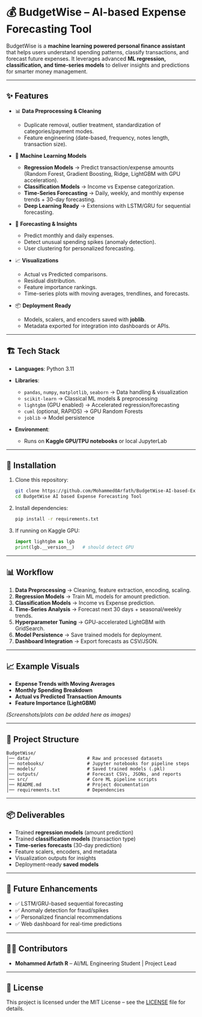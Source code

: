 

# 💰 BudgetWise – AI-based Expense Forecasting Tool

BudgetWise is a **machine learning powered personal finance assistant** that helps users understand spending patterns, classify transactions, and forecast future expenses.
It leverages advanced **ML regression, classification, and time-series models** to deliver insights and predictions for smarter money management.

---

## ✨ Features

* 📊 **Data Preprocessing & Cleaning**

  * Duplicate removal, outlier treatment, standardization of categories/payment modes.
  * Feature engineering (date-based, frequency, notes length, transaction size).

* 🤖 **Machine Learning Models**

  * **Regression Models** → Predict transaction/expense amounts (Random Forest, Gradient Boosting, Ridge, LightGBM with GPU acceleration).
  * **Classification Models** → Income vs Expense categorization.
  * **Time-Series Forecasting** → Daily, weekly, and monthly expense trends + 30-day forecasting.
  * **Deep Learning Ready** → Extensions with LSTM/GRU for sequential forecasting.

* 🔮 **Forecasting & Insights**

  * Predict monthly and daily expenses.
  * Detect unusual spending spikes (anomaly detection).
  * User clustering for personalized forecasting.

* 📈 **Visualizations**

  * Actual vs Predicted comparisons.
  * Residual distribution.
  * Feature importance rankings.
  * Time-series plots with moving averages, trendlines, and forecasts.

* 📦 **Deployment Ready**

  * Models, scalers, and encoders saved with **joblib**.
  * Metadata exported for integration into dashboards or APIs.

---

## 🏗️ Tech Stack

* **Languages**: Python 3.11

* **Libraries**:

  * `pandas`, `numpy`, `matplotlib`, `seaborn` → Data handling & visualization
  * `scikit-learn` → Classical ML models & preprocessing
  * `lightgbm` (GPU enabled) → Accelerated regression/forecasting
  * `cuml` (optional, RAPIDS) → GPU Random Forests
  * `joblib` → Model persistence

* **Environment**:

  * Runs on **Kaggle GPU/TPU notebooks** or local JupyterLab

---

## 🚀 Installation

1. Clone this repository:

   ```bash
   git clone https://github.com/Mohammed0Arfath/BudgetWise-AI-based-Expense-Forecasting-Tool
   cd BudgetWise AI based Expense Forecasting Tool
   ```

2. Install dependencies:

   ```bash
   pip install -r requirements.txt
   ```

3. If running on Kaggle GPU:

   ```python
   import lightgbm as lgb
   print(lgb.__version__)   # should detect GPU
   ```

---

## 📊 Workflow

1. **Data Preprocessing** → Cleaning, feature extraction, encoding, scaling.
2. **Regression Models** → Train ML models for amount prediction.
3. **Classification Models** → Income vs Expense prediction.
4. **Time-Series Analysis** → Forecast next 30 days + seasonal/weekly trends.
5. **Hyperparameter Tuning** → GPU-accelerated LightGBM with GridSearch.
6. **Model Persistence** → Save trained models for deployment.
7. **Dashboard Integration** → Export forecasts as CSV/JSON.

---

## 📈 Example Visuals

* **Expense Trends with Moving Averages**
* **Monthly Spending Breakdown**
* **Actual vs Predicted Transaction Amounts**
* **Feature Importance (LightGBM)**

*(Screenshots/plots can be added here as images)*

---

## 📂 Project Structure

```
BudgetWise/
│── data/                     # Raw and processed datasets
│── notebooks/                # Jupyter notebooks for pipeline steps
│── models/                   # Saved trained models (.pkl)
│── outputs/                  # Forecast CSVs, JSONs, and reports
│── src/                      # Core ML pipeline scripts
│── README.md                 # Project documentation
│── requirements.txt          # Dependencies
```

---

## 📦 Deliverables

* Trained **regression models** (amount prediction)
* Trained **classification models** (transaction type)
* **Time-series forecasts** (30-day prediction)
* Feature scalers, encoders, and metadata
* Visualization outputs for insights
* Deployment-ready **saved models**

---

## 🔮 Future Enhancements

* ✅ LSTM/GRU-based sequential forecasting
* ✅ Anomaly detection for fraud/spikes
* ✅ Personalized financial recommendations
* ✅ Web dashboard for real-time predictions

---

## 👨‍💻 Contributors

* **Mohammed Arfath R** – AI/ML Engineering Student | Project Lead

---

## 📜 License

This project is licensed under the MIT License – see the [LICENSE](LICENSE) file for details.

